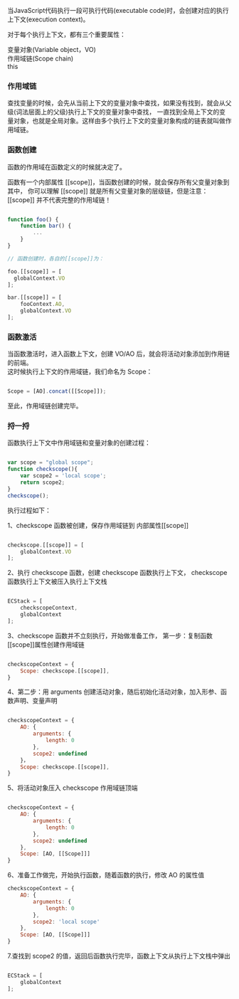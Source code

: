 当JavaScript代码执行一段可执行代码(executable code)时，会创建对应的执行上下文(execution context)。

对于每个执行上下文，都有三个重要属性：  

变量对象(Variable object，VO)  
作用域链(Scope chain)  
this  

### 作用域链

查找变量的时候，会先从当前上下文的变量对象中查找，如果没有找到，就会从父级(词法层面上的父级)执行上下文的变量对象中查找，
一直找到全局上下文的变量对象，也就是全局对象。这样由多个执行上下文的变量对象构成的链表就叫做作用域链。  

### 函数创建

函数的作用域在函数定义的时候就决定了。  

函数有一个内部属性 [[scope]]，当函数创建的时候，就会保存所有父变量对象到其中，
你可以理解 [[scope]] 就是所有父变量对象的层级链，但是注意：[[scope]] 并不代表完整的作用域链！  


```js

function foo() {
    function bar() {
        ...
    }
}

// 函数创建时，各自的[[scope]]为：

foo.[[scope]] = [
  globalContext.VO
];

bar.[[scope]] = [
    fooContext.AO,
    globalContext.VO
];

```

### 函数激活
 
当函数激活时，进入函数上下文，创建 VO/AO 后，就会将活动对象添加到作用链的前端。  
这时候执行上下文的作用域链，我们命名为 Scope：


```js

Scope = [AO].concat([[Scope]]);

```

至此，作用域链创建完毕。  

### 捋一捋

函数执行上下文中作用域链和变量对象的创建过程：  

```js

var scope = "global scope";
function checkscope(){
    var scope2 = 'local scope';
    return scope2;
}
checkscope();

```

执行过程如下：

1、checkscope 函数被创建，保存作用域链到 内部属性[[scope]]

```js

checkscope.[[scope]] = [
    globalContext.VO
];

```

2、执行 checkscope 函数，创建 checkscope 函数执行上下文，
checkscope 函数执行上下文被压入执行上下文栈

```js

ECStack = [
    checkscopeContext,
    globalContext
];

```

3、checkscope 函数并不立刻执行，开始做准备工作，
第一步：复制函数[[scope]]属性创建作用域链

```js

checkscopeContext = {
    Scope: checkscope.[[scope]],
}

```

4、第二步：用 arguments 创建活动对象，随后初始化活动对象，加入形参、函数声明、变量声明

```js

checkscopeContext = {
    AO: {
        arguments: {
            length: 0
        },
        scope2: undefined
    }，
    Scope: checkscope.[[scope]],
}

```

5、将活动对象压入 checkscope 作用域链顶端

```js

checkscopeContext = {
    AO: {
        arguments: {
            length: 0
        },
        scope2: undefined
    },
    Scope: [AO, [[Scope]]]
}

```

6、准备工作做完，开始执行函数，随着函数的执行，修改 AO 的属性值

```js
checkscopeContext = {
    AO: {
        arguments: {
            length: 0
        },
        scope2: 'local scope'
    },
    Scope: [AO, [[Scope]]]
}

```

7.查找到 scope2 的值，返回后函数执行完毕，函数上下文从执行上下文栈中弹出

```js

ECStack = [
    globalContext
];

```
